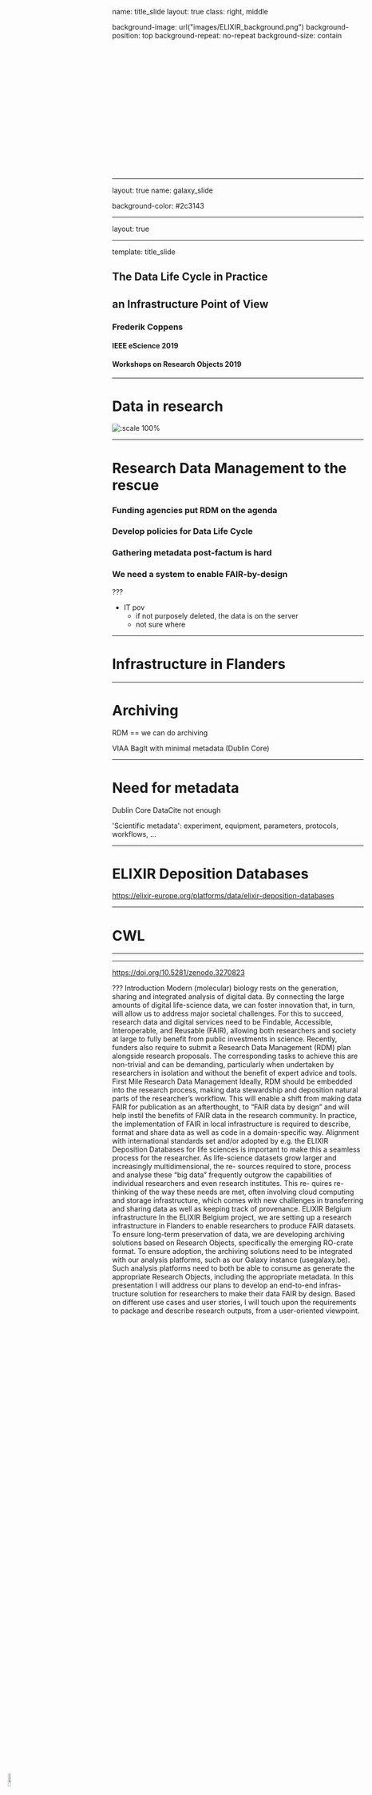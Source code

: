name: title_slide
layout: true
class: right, middle

background-image: url("images/ELIXIR_background.png")
background-position: top
background-repeat: no-repeat
background-size: contain

<div style="height:250px"></div>

<img src="images/ELIXIR_logo_white_background.png" height="8%" style="position:absolute;left:2%;bottom:2%;" />

---
layout: true
name: galaxy_slide

background-color: #2c3143

---

layout: true

<img src="images/ELIXIR_logo_white_background.png" height="8%" style="position:absolute;left:2%;bottom:2%;" />

---
template: title_slide

## The Data Life Cycle in Practice
## an Infrastructure Point of View

### Frederik Coppens

#### IEEE eScience 2019
#### Workshops on Research Objects 2019

---

# Data in research

![:scale 100%](images/storage_actual.png)

---

# Research Data Management to the rescue

### Funding agencies put RDM on the agenda

### Develop policies for Data Life Cycle

### Gathering metadata post-factum is hard

### We need a system to enable **FAIR-by-design**

???

* IT pov
  - if not purposely deleted, the data is on the server
  - not sure where

---

# Infrastructure in Flanders


---

# Archiving

RDM == we can do archiving

VIAA BagIt with minimal metadata (Dublin Core)

---

# Need for metadata

Dublin Core
DataCite
not enough

'Scientific metadata': experiment, equipment, parameters, protocols, workflows, ...

---

# ELIXIR Deposition Databases

https://elixir-europe.org/platforms/data/elixir-deposition-databases

---

# CWL

---


---

https://doi.org/10.5281/zenodo.3270823

???
Introduction
Modern (molecular) biology rests on the generation, sharing and integrated analysis of digital data. By connecting the large amounts of digital life-science data, we can foster innovation that, in turn, will allow us to address major societal challenges. For this to succeed, research data and digital services need to be Findable, Accessible, Interoperable, and Reusable (FAIR), allowing both researchers and society at large to fully benefit from public investments in science. Recently, funders also require to submit a Research Data Management (RDM) plan alongside research proposals. The corresponding tasks to achieve this are non-trivial and can be demanding, particularly when undertaken by researchers in isolation and without the benefit of expert advice and tools.
First Mile Research Data Management
Ideally, RDM should be embedded into the research process, making data stewardship and deposition natural parts of the researcher’s workflow. This will enable a shift from making data FAIR for publication as an afterthought, to “FAIR data by design” and will help instil the benefits of FAIR data in the research community. In practice, the implementation of FAIR in local infrastructure is required to describe, format and share data as well as code in a domain-specific way. Alignment with international standards set and/or adopted by e.g. the ELIXIR Deposition Databases for life sciences is important to make this a seamless process for the researcher.
As life-science datasets grow larger and increasingly multidimensional, the re- sources required to store, process and analyse these “big data” frequently outgrow the capabilities of individual researchers and even research institutes. This re- quires re-thinking of the way these needs are met, often involving cloud computing and storage infrastructure, which comes with new challenges in transferring and sharing data as well as keeping track of provenance.
ELIXIR Belgium infrastructure
In the ELIXIR Belgium project, we are setting up a research infrastructure in Flanders to enable researchers to produce FAIR datasets. To ensure long-term preservation of data, we are developing archiving solutions based on Research Objects, specifically the emerging RO-crate format. To ensure adoption, the archiving solutions need to be integrated with our analysis platforms, such as our Galaxy instance (usegalaxy.be). Such analysis platforms need to both be able to consume as generate the appropriate Research Objects, including the appropriate metadata.
In this presentation I will address our plans to develop an end-to-end infras- tructure solution for researchers to make their data FAIR by design. Based on different use cases and user stories, I will touch upon the requirements to package and describe research outputs, from a user-oriented viewpoint.
